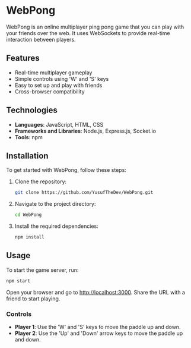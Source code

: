 # WebPong

WebPong is an online multiplayer ping pong game that you can play with your friends over the web. It uses WebSockets to provide real-time interaction between players.

## Features
- Real-time multiplayer gameplay
- Simple controls using 'W' and 'S' keys
- Easy to set up and play with friends
- Cross-browser compatibility

## Technologies
- **Languages**: JavaScript, HTML, CSS
- **Frameworks and Libraries**: Node.js, Express.js, Socket.io
- **Tools**: npm

## Installation
To get started with WebPong, follow these steps:

1. Clone the repository:
    ```bash
    git clone https://github.com/YusufTheDev/WebPong.git
    ```
2. Navigate to the project directory:
    ```bash
    cd WebPong
    ```
3. Install the required dependencies:
    ```bash
    npm install
    ```

## Usage
To start the game server, run:
```bash
npm start
```

Open your browser and go to [http://localhost:3000](http://localhost:3000). Share the URL with a friend to start playing.

### Controls
- **Player 1**: Use the 'W' and 'S' keys to move the paddle up and down.
- **Player 2**: Use the 'Up' and 'Down' arrow keys to move the paddle up and down.
